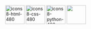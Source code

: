 #

<div name="Linguagens">
  
<a name="HTML" href="https://www.github.com/MurilloBeijamin"><img src="https://i.ibb.co/HK0VY2v/icons8-html-480.png" width="60px" alt="icons8-html-480" border="0"></a>
<a name="CSS"  href="https://www.github.com/MurilloBeijamin"><img src="https://i.ibb.co/Mc3Cs8w/icons8-css-480.png" width="60px" alt="icons8-css-480" border="0"></a>
<a name="Python"  href="https://www.github.com/MurilloBeijamin"><img src="https://i.ibb.co/SR5vxrh/icons8-python-480.png" width="60px" alt="icons8-python-480" border="0"></a>
<a name="Ruby"  href="https://www.github.com/MurilloBeijamin"><img src="https://i.ibb.co/44tPvpp/icons8-linguagem-de-programa-o-ruby-480.png" width="60px" ></a><br />
  
</div>

#
